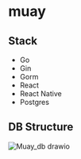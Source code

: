 # muay

## Stack
- Go
- Gin
- Gorm
- React
- React Native
- Postgres

## DB Structure
![Muay_db drawio](https://github.com/user-attachments/assets/52e30a4b-b44f-445d-8dd1-710b91e9800e)
